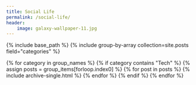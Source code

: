 ```yaml
---
title: Social Life
permalink: /social-life/
header:
    image: galaxy-wallpaper-11.jpg
---
```


{% include base_path %}
{% include group-by-array collection=site.posts field="categories" %}

{% for category in group_names %}
  {% if category contains "Tech" %}
  {% assign posts = group_items[forloop.index0] %}
  {% for post in posts %}
    {% include archive-single.html %}
  {% endfor %}
  {% endif %}
{% endfor %}